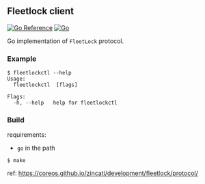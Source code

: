 ## Fleetlock client

[![Go Reference](https://pkg.go.dev/badge/github.com/tormath1/fleetlock.svg)](https://pkg.go.dev/github.com/tormath1/fleetlock)
[![Go](https://github.com/tormath1/fleetlock/actions/workflows/go.yml/badge.svg)](https://github.com/tormath1/fleetlock/actions/workflows/go.yml)

Go implementation of `FleetLock` protocol.

### Example

```
$ fleetlockctl --help
Usage:
  fleetlockctl  [flags]

Flags:
  -h, --help   help for fleetlockctl
```

### Build

requirements:
  * `go` in the path

```
$ make
```

ref: https://coreos.github.io/zincati/development/fleetlock/protocol/
